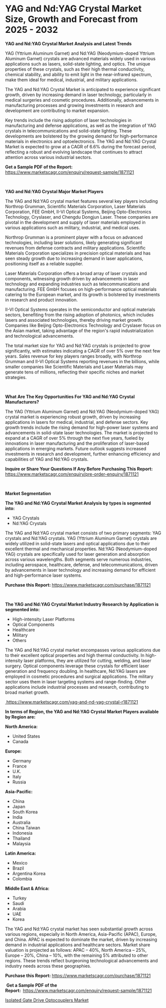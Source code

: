 <p><h1>YAG and Nd:YAG Crystal Market Size, Growth and Forecast from 2025 - 2032</h1></p><p><strong>YAG and Nd:YAG Crystal Market Analysis and Latest Trends</strong></p>
<p><p>YAG (Yttrium Aluminum Garnet) and Nd:YAG (Neodymium-doped Yttrium Aluminum Garnet) crystals are advanced materials widely used in various applications such as lasers, solid-state lighting, and optics. The unique properties of these crystals, such as their high thermal conductivity, chemical stability, and ability to emit light in the near-infrared spectrum, make them ideal for medical, industrial, and military applications. </p><p>The YAG and Nd:YAG Crystal Market is anticipated to experience significant growth, driven by increasing demand in laser technology, particularly in medical surgeries and cosmetic procedures. Additionally, advancements in manufacturing processes and growing investments in research and development are contributing to market expansion. </p><p>Key trends include the rising adoption of laser technologies in manufacturing and defense applications, as well as the integration of YAG crystals in telecommunications and solid-state lighting. These developments are bolstered by the growing demand for high-performance materials in electronics and optoelectronics. The YAG and Nd:YAG Crystal Market is expected to grow at a CAGR of 6.6% during the forecast period, reflecting a robust and evolving landscape that continues to attract attention across various industrial sectors.</p></p>
<p><strong>Get a Sample PDF of the Report:&nbsp;</strong> <a href="https://www.marketscagr.com/enquiry/request-sample/1871121?utm_campaign=2215&utm_medium=2&utm_source=Github&utm_content=ia&utm_term=13022025&utm_id=yag-and-ndyag-crystal">https://www.marketscagr.com/enquiry/request-sample/1871121</a></p>
<p>&nbsp;</p>
<p><strong>YAG and Nd:YAG Crystal Major Market Players</strong></p>
<p><p>The YAG and Nd:YAG crystal market features several key players including Northrop Grumman, Scientific Materials Corporation, Laser Materials Corporation, FEE GmbH, II-VI Optical Systems, Beijing Opto-Electronics Technology, Cryslaser, and Chengdu Dongjun Laser. These companies are pivotal in the development and supply of laser materials employed in various applications such as military, industrial, and medical uses.</p><p>Northrop Grumman is a prominent player with a focus on advanced technologies, including laser solutions, likely generating significant revenues from defense contracts and military applications. Scientific Materials Corporation specializes in precision optical materials and has seen steady growth due to increasing demand in laser applications, positioning itself as a reliable supplier.</p><p>Laser Materials Corporation offers a broad array of laser crystals and components, witnessing growth driven by advancements in laser technology and expanding industries such as telecommunications and manufacturing. FEE GmbH focuses on high-performance optical materials catering to the European market, and its growth is bolstered by investments in research and product innovation.</p><p>II-VI Optical Systems operates in the semiconductor and optical materials sectors, benefiting from the rising adoption of photonics, which includes lasers and associated technologies, thereby driving market growth. Companies like Beijing Opto-Electronics Technology and Cryslaser focus on the Asian market, taking advantage of the region's rapid industrialization and technological advancements.</p><p>The total market size for YAG and Nd:YAG crystals is projected to grow significantly, with estimates indicating a CAGR of over 5% over the next few years. Sales revenue for key players ranges broadly, with Northrop Grumman and II-VI Optical Systems reporting revenues in the billions, while smaller companies like Scientific Materials and Laser Materials may generate tens of millions, reflecting their specific niches and market strategies.</p></p>
<p>&nbsp;</p>
<p><strong>What Are The Key Opportunities For YAG and Nd:YAG Crystal Manufacturers?</strong></p>
<p><p>The YAG (Yttrium Aluminum Garnet) and Nd:YAG (Neodymium-doped YAG) crystal market is experiencing robust growth, driven by increasing applications in lasers for medical, industrial, and defense sectors. Key growth trends include the rising demand for high-power laser systems and advancements in solid-state laser technologies. The market is projected to expand at a CAGR of over 5% through the next five years, fueled by innovations in laser manufacturing and the proliferation of laser-based applications in emerging markets. Future outlook suggests increased investments in research and development, further enhancing efficiency and capabilities of YAG and Nd:YAG crystals.</p></p>
<p><strong>Inquire or Share Your Questions If Any Before Purchasing This Report:</strong> <a href="https://www.marketscagr.com/enquiry/pre-order-enquiry/1871121?utm_campaign=2215&utm_medium=2&utm_source=Github&utm_content=ia&utm_term=13022025&utm_id=yag-and-ndyag-crystal">https://www.marketscagr.com/enquiry/pre-order-enquiry/1871121</a></p>
<p>&nbsp;</p>
<p><strong>Market Segmentation</strong></p>
<p><strong>The YAG and Nd:YAG Crystal Market Analysis by types is segmented into:</strong></p>
<p><ul><li>YAG Crystals</li><li>Nd:YAG Crystals</li></ul></p>
<p><p>The YAG and Nd:YAG crystal market consists of two primary segments: YAG crystals and Nd:YAG crystals. YAG (Yttrium Aluminum Garnet) crystals are widely utilized in solid-state lasers and optical applications due to their excellent thermal and mechanical properties. Nd:YAG (Neodymium-doped YAG) crystals are specifically used for laser generation and absorption across various wavelengths. Both segments serve numerous industries, including aerospace, healthcare, defense, and telecommunications, driven by advancements in laser technology and increasing demand for efficient and high-performance laser systems.</p></p>
<p><strong>Purchase this Report:&nbsp;</strong><a href="https://www.marketscagr.com/purchase/1871121?utm_campaign=2215&utm_medium=2&utm_source=Github&utm_content=ia&utm_term=13022025&utm_id=yag-and-ndyag-crystal">https://www.marketscagr.com/purchase/1871121</a></p>
<p>&nbsp;</p>
<p><strong>The YAG and Nd:YAG Crystal Market Industry Research by Application is segmented into:</strong></p>
<p><ul><li>High-intensity Laser Platforms</li><li>Optical Components</li><li>Healthcare</li><li>Military</li><li>Others</li></ul></p>
<p><p>The YAG and Nd:YAG crystal market encompasses various applications due to their excellent optical properties and high thermal conductivity. In high-intensity laser platforms, they are utilized for cutting, welding, and laser surgery. Optical components leverage these crystals for efficient laser generation and frequency doubling. In healthcare, Nd:YAG lasers are employed in cosmetic procedures and surgical applications. The military sector uses them in laser targeting systems and range-finding. Other applications include industrial processes and research, contributing to broad market growth.</p></p>
<p><a href="https://www.marketscagr.com/yag-and-nd-yag-crystal-r1871121?utm_campaign=2215&utm_medium=2&utm_source=Github&utm_content=ia&utm_term=13022025&utm_id=yag-and-ndyag-crystal">&nbsp;https://www.marketscagr.com/yag-and-nd-yag-crystal-r1871121</a></p>
<p><strong>In terms of Region, the YAG and Nd:YAG Crystal Market Players available by Region are:</strong></p>
<p>
    <p> <strong> North America: </strong>
        <ul>
            <li>United States</li>
            <li>Canada</li>
        </ul>
        </p> 
    <p> <strong> Europe: </strong>
        <ul>
            <li>Germany</li>
            <li>France</li>
            <li>U.K.</li>
            <li>Italy</li>
            <li>Russia</li>
        </ul>
        </p> 
    <p> <strong> Asia-Pacific: </strong>
        <ul>
            <li>China</li>
            <li>Japan</li>
            <li>South Korea</li>
            <li>India</li>
            <li>Australia</li>
            <li>China Taiwan</li>
            <li>Indonesia</li>
            <li>Thailand</li>
            <li>Malaysia</li>
        </ul>
        </p> 
    <p> <strong> Latin America: </strong>
        <ul>
            <li>Mexico</li>
            <li>Brazil</li>
            <li>Argentina Korea</li>
            <li>Colombia</li>
        </ul>
        </p> 
    <p> <strong> Middle East & Africa: </strong>
        <ul>
            <li>Turkey</li>
            <li>Saudi</li>
            <li>Arabia</li>
            <li>UAE</li>
            <li>Korea</li>
        </ul>
    </p>
    </p>
<p><p>The YAG and Nd:YAG crystal market has seen substantial growth across various regions, especially in North America, Asia-Pacific (APAC), Europe, and China. APAC is expected to dominate the market, driven by increasing demand in industrial applications and healthcare sectors. Market share valuation is projected as follows: APAC – 40%, North America – 25%, Europe – 20%, China – 10%, with the remaining 5% attributed to other regions. These trends reflect burgeoning technological advancements and industry needs across these geographies.</p></p>
<p><strong>Purchase this Report: </strong><a href="https://www.marketscagr.com/purchase/1871121?utm_campaign=2215&utm_medium=2&utm_source=Github&utm_content=ia&utm_term=13022025&utm_id=yag-and-ndyag-crystal">https://www.marketscagr.com/purchase/1871121</a></p>
<p>&nbsp;<strong>Get a Sample PDF of the Report:&nbsp;&nbsp;</strong><a href="https://www.marketscagr.com/enquiry/request-sample/1871121?utm_campaign=2215&utm_medium=2&utm_source=Github&utm_content=ia&utm_term=13022025&utm_id=yag-and-ndyag-crystal">https://www.marketscagr.com/enquiry/request-sample/1871121</a></p>
<p><strong></strong></p>
<p><p><a href="https://github.com/WashimHussain441/Market-Research-Report-List-1/blob/main/isolated-gate-drive-optocouplers-market.md?utm_campaign=2215&utm_medium=2&utm_source=Github&utm_content=ia&utm_term=13022025&utm_id=yag-and-ndyag-crystal">Isolated Gate Drive Optocouplers Market</a></p></p>
